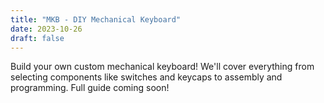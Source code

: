 ```yaml
---
title: "MKB - DIY Mechanical Keyboard"
date: 2023-10-26
draft: false
---
```


Build your own custom mechanical keyboard! We'll cover everything from selecting components like switches and keycaps to assembly and programming.
Full guide coming soon!